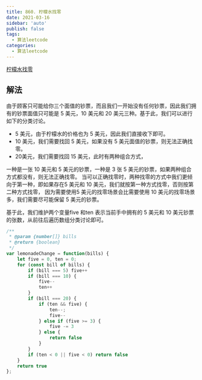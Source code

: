 ```yaml
---
title: 860. 柠檬水找零
date: 2021-03-16
sidebar: 'auto'
publish: false
tags: 
  - 算法leetcode
categories:
  - 算法leetcode
---
```

[柠檬水找零](https://leetcode-cn.com/problems/lemonade-change/)

## 解法
由于顾客只可能给你三个面值的钞票，而且我们一开始没有任何钞票，因此我们拥有的钞票面值只可能是 5 美元，10 美元和 20 美元三种。基于此，我们可以进行如下的分类讨论。

- 5 美元，由于柠檬水的价格也为 5 美元，因此我们直接收下即可。
- 10 美元，我们需要找回 5 美元，如果没有 5 美元面值的钞票，则无法正确找零。
- 20美元，我们需要找回 15 美元，此时有两种组合方式，

一种是一张 10 美元和 5 美元的钞票，一种是 3 张 5 美元的钞票，如果两种组合方式都没有，则无法正确找零。
当可以正确找零时，两种找零的方式中我们更倾向于第一种，即如果存在5 美元和 10 美元，我们就按第一种方式找零，否则按第二种方式找零，
因为需要使用5 美元的找零场景会比需要使用 10 美元的找零场景多，我们需要尽可能保留 5 美元的钞票。

基于此，我们维护两个变量five 和ten 表示当前手中拥有的 5 美元和 10 美元钞票的张数，从前往后遍历数组分类讨论即可。

```js
/**
 * @param {number[]} bills
 * @return {boolean}
 */
var lemonadeChange = function(bills) {
    let five = 0, ten = 0;
    for (const bill of bills) {
        if (bill === 5) five++
        if (bill === 10) {
            five--
            ten++
        }
        if (bill === 20) {
            if (ten && five) {
                ten--;
                five--
            } else if (five >= 3) {
                five -= 3
            } else {
                return false
            }
        }
        if (ten < 0 || five < 0) return false
    }
    return true
};
```